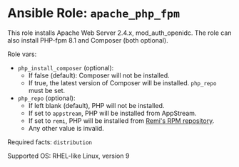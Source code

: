 # Ansible Role: `apache_php_fpm`

This role installs Apache Web Server 2.4.x, mod_auth_openidc. The role can also install PHP-fpm 8.1 and Composer (both optional).

Role vars:

- `php_install_composer` (optional):
  - If false (default): Composer will not be installed.
  - If true, the latest version of Composer will be installed. `php_repo` must be set.
- `php_repo` (optional):
  - If left blank (default), PHP will not be installed.
  - If set to `appstream`, PHP will be installed from AppStream.
  - If set to `remi`, PHP will be installed from [Remi's RPM repository](https://blog.remirepo.net/pages/Config-en).
  - Any other value is invalid.

Required facts: `distribution`

Supported OS: RHEL-like Linux, version 9
